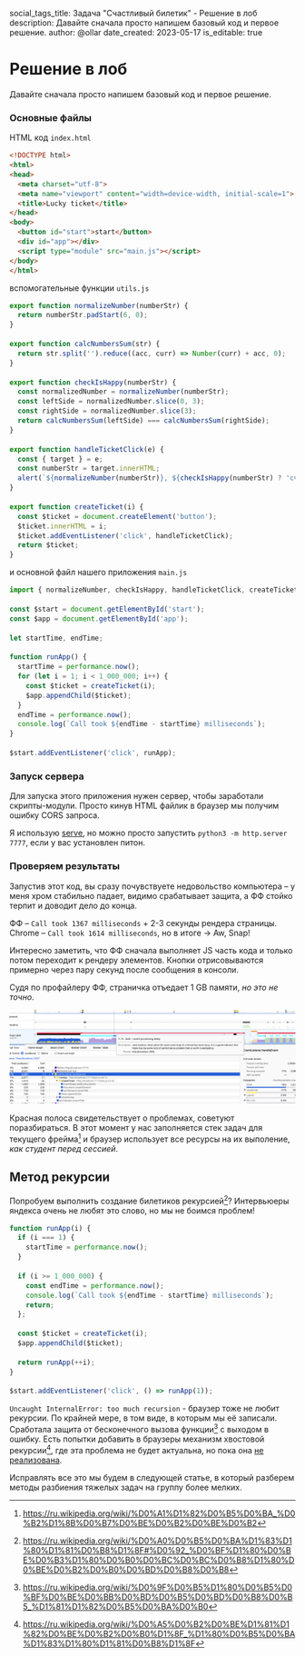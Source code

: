 social_tags_title: Задача "Счастливый билетик" - Решение в лоб
description: Давайте сначала просто напишем базовый код и первое решение.
author: @ollar
date_created: 2023-05-17
is_editable: true

# Решение в лоб

Давайте сначала просто напишем базовый код и первое решение.

### Основные файлы

HTML код `index.html`

```html
<!DOCTYPE html>
<html>
<head>
  <meta charset="utf-8">
  <meta name="viewport" content="width=device-width, initial-scale=1">
  <title>Lucky ticket</title>
</head>
<body>
  <button id="start">start</button>
  <div id="app"></div>
  <script type="module" src="main.js"></script>
</body>
</html>
```

вспомогательные функции `utils.js`

```js
export function normalizeNumber(numberStr) {
  return numberStr.padStart(6, 0);
}

export function calcNumbersSum(str) {
  return str.split('').reduce((acc, curr) => Number(curr) + acc, 0);
}

export function checkIsHappy(numberStr) {
  const normalizedNumber = normalizeNumber(numberStr);
  const leftSide = normalizedNumber.slice(0, 3);
  const rightSide = normalizedNumber.slice(3);
  return calcNumbersSum(leftSide) === calcNumbersSum(rightSide);
}

export function handleTicketClick(e) {
  const { target } = e;
  const numberStr = target.innerHTML;
  alert(`${normalizeNumber(numberStr)}, ${checkIsHappy(numberStr) ? 'счастливый' : 'несчастливый'}`);
}

export function createTicket(i) {
  const $ticket = document.createElement('button');
  $ticket.innerHTML = i;
  $ticket.addEventListener('click', handleTicketClick);
  return $ticket;
}
```

и основной файл нашего приложения `main.js`

```js
import { normalizeNumber, checkIsHappy, handleTicketClick, createTicket } from './utils.js';

const $start = document.getElementById('start');
const $app = document.getElementById('app');

let startTime, endTime;

function runApp() {
  startTime = performance.now();
  for (let i = 1; i < 1_000_000; i++) {
    const $ticket = createTicket(i);
    $app.appendChild($ticket);
  }
  endTime = performance.now();
  console.log(`Call took ${endTime - startTime} milliseconds`);
}

$start.addEventListener('click', runApp);
```

### Запуск сервера

Для запуска этого приложения нужен сервер, чтобы заработали скрипты-модули. Просто кинув HTML файлик в браузер мы получим ошибку CORS запроса.

Я использую [serve](https://www.npmjs.com/package/serve), но можно просто запустить `python3 -m http.server 7777`, если у вас установлен питон.

### Проверяем результаты

Запустив этот код, вы сразу почувствуете недовольство компьютера – у меня хром стабильно падает, видимо срабатывает защита, а ФФ стойко терпит и доводит дело до конца.

ФФ – `Call took 1367 milliseconds` + 2-3 секунды рендера страницы.
Chrome – `Call took 1614 milliseconds`, но в итоге -> Aw, Snap!

Интересно заметить, что ФФ сначала выполняет JS часть кода и только потом переходит к рендеру элементов. Кнопки отрисовываются примерно через пару секунд после сообщения в консоли.

Судя по профайлеру ФФ, страничка отъедает 1 GB памяти, _но это не точно_.

![](screenshot0.png)

Красная полоса свидетельствует о проблемах, советуют поразбираться. В этот момент у нас заполняется стек задач для текущего фрейма[^frame] и браузер использует все ресурсы на их выполение, _как студент перед сессией_.

## Метод рекурсии

Попробуем выполнить создание билетиков рекурсией[^recursion]? Интервьюеры яндекса очень не любят это слово, но мы не боимся проблем!

[^recursion]: <https://ru.wikipedia.org/wiki/%D0%A0%D0%B5%D0%BA%D1%83%D1%80%D1%81%D0%B8%D1%8F#%D0%92_%D0%BF%D1%80%D0%BE%D0%B3%D1%80%D0%B0%D0%BC%D0%BC%D0%B8%D1%80%D0%BE%D0%B2%D0%B0%D0%BD%D0%B8%D0%B8>
[^frame]: <https://ru.wikipedia.org/wiki/%D0%A1%D1%82%D0%B5%D0%BA_%D0%B2%D1%8B%D0%B7%D0%BE%D0%B2%D0%BE%D0%B2>

```js
function runApp(i) {
  if (i === 1) {
    startTime = performance.now();
  }

  if (i >= 1_000_000) {
    const endTime = performance.now();
    console.log(`Call took ${endTime - startTime} milliseconds`);
    return;
  };

  const $ticket = createTicket(i);
  $app.appendChild($ticket);

  return runApp(++i);
}

$start.addEventListener('click', () => runApp(1));
```

`Uncaught InternalError: too much recursion` - браузер тоже не любит рекурсии. По крайней мере, в том виде, в которым мы её записали. Сработала защита от бесконечного вызова функции[^2] с выходом в ошибку. Есть попытки добавить в браузеры механизм хвостовой рекурсии[^3], где эта проблема не будет актуальна, но пока она [не реализована](http://kangax.github.io/compat-table/es6/#test-proper_tail_calls_(tail_call_optimisation)).

Исправлять все это мы будем в следующей статье, в который разберем методы разбиения тяжелых задач на группу более мелких.

[^2]: <https://ru.wikipedia.org/wiki/%D0%9F%D0%B5%D1%80%D0%B5%D0%BF%D0%BE%D0%BB%D0%BD%D0%B5%D0%BD%D0%B8%D0%B5_%D1%81%D1%82%D0%B5%D0%BA%D0%B0>
[^3]: <https://ru.wikipedia.org/wiki/%D0%A5%D0%B2%D0%BE%D1%81%D1%82%D0%BE%D0%B2%D0%B0%D1%8F_%D1%80%D0%B5%D0%BA%D1%83%D1%80%D1%81%D0%B8%D1%8F>
